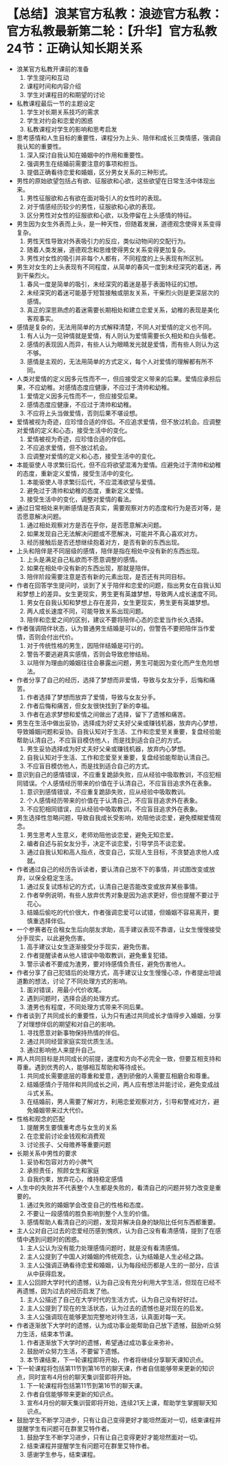 # 【总结】浪某官方私教：浪迹官方私教：官方私教最新第二轮：【升华】官方私教24节：正确认知长期关系

-   浪某官方私教开课前的准备
    1.  学生提问和互动
    2.  课程时间和内容介绍
    3.  学生对课程目的和期望的讨论
-   私教课程最后一节的主题设定
    1.  学生对长期关系技巧的需求
    2.  学生对约会和恋爱的困惑
    3.  私教课程对学生的影响和思考启发
-   思考感情和人生目标的重要性，课程分为上头、陪伴和成长三类情感，强调自我认知的重要性。
    1.  深入探讨自我认知在婚姻中的作用和重要性。
    2.  强调男生在结婚前需要注意的事项和担当。
    3.  提倡正确看待恋爱和婚姻，区分男女关系的三种形式。
-   男性的原始欲望包括占有欲、征服欲和心欲，这些欲望在日常生活中体现出来。
    1.  男性征服欲和占有欲在面对吸引人的女性时的表现。
    2.  对于情感经历较少的男性，征服欲和心欲的表现。
    3.  区分男性对女性的征服欲和心欲，以及停留在上头感情的特征。
-   男生因为女生外表而上头，是一种天性，但随着发展，道德观念使得关系变得复杂。
    1.  男性天性导致对外表吸引力的反应，类似动物间的交配行为。
    2.  随着人类发展，道德观念和思维使得男女关系变得更加复杂。
    3.  男性对女性的吸引并非每个人都有，不同程度的上头表现有所区别。
-   男生对女生的上头表现有不同程度，从简单的春风一度到未经深究的着迷，再到干柴烈火。
    1.  春风一度是简单的吸引，未经深究的着迷是基于表面特征的幻想。
    2.  未经深究的着迷可能基于短暂接触或朋友关系，干柴烈火则是更深层次的感情。
    3.  真正的深思熟虑的着迷需要长期相处和建立恋爱关系，幼稚的表现是美化客观事实。
-   感情是复杂的，无法用简单的方式解释清楚，不同人对爱情的定义也不同。
    1.  有人认为一见钟情就是爱情，有人则认为爱情需要长久相处和白头偕老。
    2.  感情的表现因人而异，有些人认为眼睛发光就是爱情，而有些人则认为这不够。
    3.  感情是主观的，无法用简单的方式定义，每个人对爱情的理解都有所不同。
-   人类对爱情的定义因多元性而不一，但应接受定义带来的后果。爱情应承担后果，不应幼稚。对感情态度应健康，不应过于清帅和幼稚。
    1.  爱情定义因多元性而不一，但应接受后果。
    2.  感情态度应健康，不应过于清帅和幼稚。
    3.  不应将上头当做爱情，否则后果不堪设想。
-   爱情被视为奇迹，应珍惜合适的伴侣。不应追求爱情，但不放过机会。应调整对爱情的定义和心态，接受生活中的变化。
    1.  爱情被视为奇迹，应珍惜合适的伴侣。
    2.  不应追求爱情，但不放过机会。
    3.  应调整对爱情的定义和心态，接受生活中的变化。
-   本能驱使人寻求繁衍后代，但不应将欲望混淆为爱情。应避免过于清帅和幼稚的态度，重新定义爱情，接受生活中的变化。
    1.  本能驱使人寻求繁衍后代，不应混淆欲望与爱情。
    2.  避免过于清帅和幼稚的态度，重新定义爱情。
    3.  接受生活中的变化，调整对爱情的看法。
-   通过日常相处来判断感情是否真实，需要观察对方的态度和行为是否对等，是否愿意解决问题。
    1.  通过相处观察对方是否在乎你，是否愿意解决问题。
    2.  如果发现自己无法解决问题或不愿解决，可能并不真心喜欢对方。
    3.  经历接触后是否还想继续抱着对方，是否有新的东西出现。
-   上头和陪伴是不同层级的感情，陪伴是指在相处中没有新的东西出现。
    1.  上头是满足自己私欲而不愿意调整的感情。
    2.  如果在相处中没有新的东西出现，那就是陪伴。
    3.  陪伴阶段需要注意是否有新的元素出现，是否还有共同目标。
-   作者在回答学生提问时，谈到了关于陪伴和恋爱的问题，指出男女在自我认知和梦想上的差异。女生更现实，男生更有英雄梦想，导致两人成长速度不同。
    1.  男女在自我认知和梦想上存在差异，女生更现实，男生更有英雄梦想。
    2.  两人成长速度不同，可能导致关系出现问题。
    3.  陪伴和恋爱之间的区别，建议不要将陪伴心态的恋爱当作长久选择。
-   作者强调陪伴状态，认为普通男生结婚是可以的，但警告不要把陪伴当作爱情，否则会付出代价。
    1.  对于传统性格的男生，因陪伴结婚是可行的。
    2.  警告不要逃避真实感情，否则会导致悲惨结局。
    3.  以陪伴为理由的婚姻往往会暴露出问题，男生可能因为变化而产生危险想法。
-   作者分享了自己的经历，选择了梦想而非爱情，导致与女友分手，后悔和痛苦。
    1.  作者选择了梦想而放弃了爱情，导致与女友分手。
    2.  作者后悔和痛苦，但女友很快找到了新的幸福。
    3.  作者在追求梦想和爱情之间做出了选择，留下了遗憾和痛苦。
-   男生在生活中做出妥协，选择成为好丈夫好父亲或赚钱机器，放弃内心梦想，导致婚姻问题和妥协。自我认知对于生活、工作和恋爱至关重要，复盘经验能帮助认清自己，不应盲目模仿他人，而是找到适合自己的方式。
    1.  男生妥协选择成为好丈夫好父亲或赚钱机器，放弃内心梦想。
    2.  自我认知对于生活、工作和恋爱至关重要，复盘经验能帮助认清自己。
    3.  不应盲目模仿他人，而是找到适合自己的方式。
-   意识到自己的感情错误，不应重复跪舔失败，应从经验中吸取教训，不应犯相同错误。个人感情经历带来的价值在于认清自己，不应盲目追求外在表象。
    1.  意识到感情错误，不应重复跪舔失败，应从经验中吸取教训。
    2.  个人感情经历带来的价值在于认清自己，不应盲目追求外在表象。
    3.  不应犯相同错误，应从经验中吸取教训，不应盲目追求外在表象。
-   男生选择性忽略问题，导致自我成长受影响，劝阻他谈恋爱，避免模糊爱情观念。
    1.  男生思考人生意义，老师劝阻他谈恋爱，避免无知恋爱。
    2.  编者自述与前女友分手，决定不谈恋爱，引导学员不谈恋爱。
    3.  通过自我认知和高人指点，改变自己，实现人生目标，不贪婪追求他人成就。
-   作者通过自己的经历告诉读者，要认清自己放不下的事情，并试图改变或放弃，以保全稳定生活。
    1.  通过反复试炼标记的方式，认清自己是否能改变或放弃某些事情。
    2.  作者举例说明，有些人放弃优秀对象是因为追求更好，但也提醒不要过于花心。
    3.  结婚后偷吃的代价很大，作者强调恋爱可以试错，但婚姻不容易离开，要慎重选择伴侣。
-   一个参赛者在合租女生后向朋友求助，高手建议表现不靠谱，让女生慢慢接受分手现实，以此避免伤害。
    1.  高手建议让女生逐渐接受分手现实，避免伤害。
    2.  作者提醒读者从他人错误中吸取教训，避免重复犯错。
    3.  警示读者不要成为渣男，要对待感情负责任，避免伤害他人。
-   作者分享了自己犯错后的处理方式，高手建议让女生慢慢心凉，作者提出坦诚道歉的想法，讨论了不同处理方式的影响。
    1.  面对错误，用最小代价收尾。
    2.  遇到问题时，选择合适的处理方式。
    3.  渣男也有程度，不同处理方式带来不同后果。
-   作者谈到了共同成长的重要性，认为只有通过共同成长才值得步入婚姻，分享了对理想伴侣的期望和对自己的影响。
    1.  寻找愿意对新事物保持热情的伴侣。
    2.  通过共同经营家庭实现优质生活。
    3.  通过影响他人来提升自己。
-   两人共同目标是共同成长的前提，速度和方向不必完全一致，但要互相支持和尊重。遇到优秀的人，能够相互帮助和等待成长。
    1.  共同成长需要底层的尊重和爱意，遇到骄傲的人需要互相磨合和尊重。
    2.  结婚感情介于陪伴和共同成长之间，两人应有想法并能讨论，避免变成战斗式关系。
    3.  在结婚前，男人需要了解对方，利用恋爱观察对方，引导和警戒对方，避免婚姻带来过大代价。
-   性格和观念的匹配
    1.  提醒男生要慎重考虑与女生的关系
    2.  在恋爱前讨论金钱观和消费观
    3.  讨论孩子、父母赡养等重要问题
-   长期关系中男性的要求
    1.  妥协和包容对方的小脾气
    2.  承担责任，照顾女生和家庭
    3.  自我约束，放弃花心，维持稳定感情
-   人生中的失败并不代表整个人生都是失败的，看清自己的问题并努力改变是重要的。
    1.  通过失败的婚姻学会改变自己的性格和态度。
    2.  不要让一段感情的胜负影响到整个人生的价值。
    3.  感情帮助人看清自己的问题，发现并解决自身的缺陷比任何东西都重要。
-   主人公对自己过去的恋爱经历感到愧疚，认为自己没有看清感情，提到了在感情中遇到问题时的困惑。
    1.  主人公认为没有能力处理感情问题时，就是没有看清感情。
    2.  主人公提到了中国人对婚姻的传统观念，认为结婚是人生必经之路。
    3.  主人公强调正确看待恋爱和婚姻，认为每段经历都是人生的一部分，应该从中获得启发。
-   主人公回顾大学时代的遗憾，认为自己没有充分利用大学生活，但现在已经不再遗憾，因为过去的经历启发了他。
    1.  主人公描述了自己在大学时代的生活方式，认为自己没有好好过。
    2.  主人公提到了现在的生活状态，认为过去的遗憾也是对现在的启发。
    3.  主人公强调现在能够更加完整地对待生活，认真面对每一天。
-   作者逐渐放下大学时的遗憾，认为成功事业能帮助自己放下遗憾，鼓励听众努力生活，结束本节课。
    1.  作者逐渐放下大学时的遗憾，希望通过成功事业来弥补。
    2.  鼓励听众努力生活，不要留下遗憾。
    3.  本节课结束，下一轮课程即将开始，作者将继续分享聊天课知识点。
-   下一轮课程将包括第11节到第16节的聊天课，作者自信能够带来更新的知识点，同时宣布4月份的聊天集训营即将开始。
    1.  下一轮课程将包括第11节到第16节的聊天课。
    2.  作者自信能够带来更新的知识点。
    3.  宣布4月份的聊天集训营即将开始，连续21天上课，帮助学生掌握聊天知识点。
-   鼓励学生不断学习进步，只有让自己变得更好才能坦然面对一切，结束课程并提醒学生有问题可在群里艾特作者。
    1.  鼓励学生不断学习进步，只有让自己变得更好才能坦然面对一切。
    2.  结束课程并提醒学生有问题可在群里艾特作者。
    3.  感谢学生参与，结束课程。